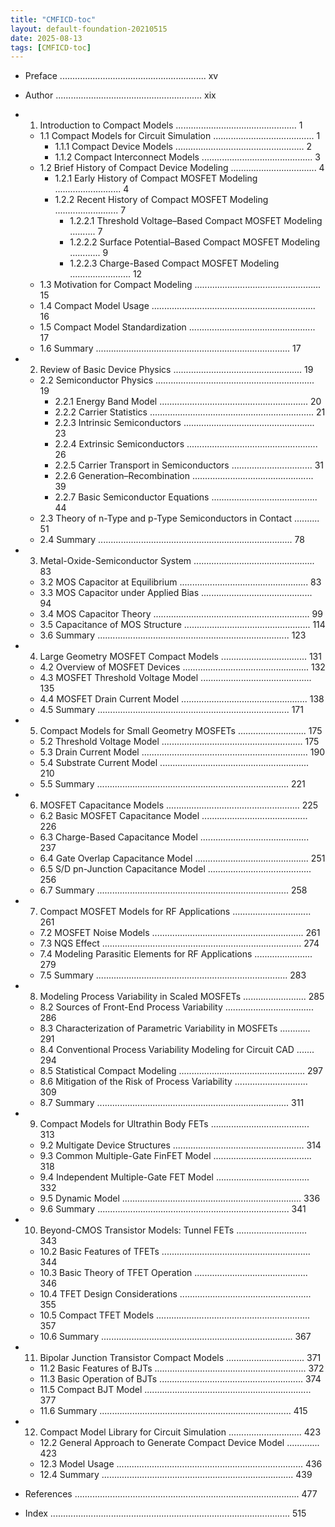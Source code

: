 ```yaml
---
title: "CMFICD-toc"
layout: default-foundation-20210515
date: 2025-08-13
tags: [CMFICD-toc]
---
```


- Preface .......................................................... xv  
- Author .......................................................... xix  

- 1. Introduction to Compact Models ................................................ 1  
  - 1.1 Compact Models for Circuit Simulation ........................................ 1  
    - 1.1.1 Compact Device Models ................................................... 2  
    - 1.1.2 Compact Interconnect Models ............................................ 3  
  - 1.2 Brief History of Compact Device Modeling .................................. 4  
    - 1.2.1 Early History of Compact MOSFET Modeling .......................... 4  
    - 1.2.2 Recent History of Compact MOSFET Modeling ......................... 7  
      - 1.2.2.1 Threshold Voltage–Based Compact MOSFET Modeling .......... 7  
      - 1.2.2.2 Surface Potential–Based Compact MOSFET Modeling ............ 9  
      - 1.2.2.3 Charge-Based Compact MOSFET Modeling ........................ 12  
  - 1.3 Motivation for Compact Modeling .................................................. 15  
  - 1.4 Compact Model Usage ................................................................. 16  
  - 1.5 Compact Model Standardization .................................................. 17  
  - 1.6 Summary ............................................................................. 17  

- 2. Review of Basic Device Physics ................................................... 19  
  - 2.2 Semiconductor Physics ............................................................... 19  
    - 2.2.1 Energy Band Model ........................................................... 20  
    - 2.2.2 Carrier Statistics ................................................................. 21  
    - 2.2.3 Intrinsic Semiconductors .................................................... 23  
    - 2.2.4 Extrinsic Semiconductors .................................................... 26  
    - 2.2.5 Carrier Transport in Semiconductors ................................ 31  
    - 2.2.6 Generation–Recombination ................................................ 39  
    - 2.2.7 Basic Semiconductor Equations .......................................... 44  
  - 2.3 Theory of n-Type and p-Type Semiconductors in Contact .......... 51  
  - 2.4 Summary ............................................................................. 78  

- 3. Metal-Oxide-Semiconductor System ................................................ 83  
  - 3.2 MOS Capacitor at Equilibrium ................................................... 83  
  - 3.3 MOS Capacitor under Applied Bias ............................................ 94  
  - 3.4 MOS Capacitor Theory .............................................................. 99  
  - 3.5 Capacitance of MOS Structure .................................................. 114  
  - 3.6 Summary ............................................................................ 123  

- 4. Large Geometry MOSFET Compact Models .................................. 131  
  - 4.2 Overview of MOSFET Devices .................................................. 132  
  - 4.3 MOSFET Threshold Voltage Model ............................................ 135  
  - 4.4 MOSFET Drain Current Model .................................................. 138  
  - 4.5 Summary ............................................................................ 171  

- 5. Compact Models for Small Geometry MOSFETs ........................... 175  
  - 5.2 Threshold Voltage Model ........................................................ 175  
  - 5.3 Drain Current Model .................................................................. 190  
  - 5.4 Substrate Current Model ........................................................... 210  
  - 5.5 Summary ............................................................................ 221  

- 6. MOSFET Capacitance Models ..................................................... 225  
  - 6.2 Basic MOSFET Capacitance Model .......................................... 226  
  - 6.3 Charge-Based Capacitance Model ........................................... 237  
  - 6.4 Gate Overlap Capacitance Model ............................................. 251  
  - 6.5 S/D pn-Junction Capacitance Model ......................................... 256  
  - 6.7 Summary ............................................................................ 258  

- 7. Compact MOSFET Models for RF Applications ............................... 261  
  - 7.2 MOSFET Noise Models ............................................................ 261  
  - 7.3 NQS Effect ............................................................................... 274  
  - 7.4 Modeling Parasitic Elements for RF Applications ....................... 279  
  - 7.5 Summary ............................................................................ 283  

- 8. Modeling Process Variability in Scaled MOSFETs ......................... 285  
  - 8.2 Sources of Front-End Process Variability ................................... 286  
  - 8.3 Characterization of Parametric Variability in MOSFETs ............ 291  
  - 8.4 Conventional Process Variability Modeling for Circuit CAD ....... 294  
  - 8.5 Statistical Compact Modeling .................................................. 297  
  - 8.6 Mitigation of the Risk of Process Variability ............................. 309  
  - 8.7 Summary ............................................................................ 311  

- 9. Compact Models for Ultrathin Body FETs ....................................... 313  
  - 9.2 Multigate Device Structures .................................................... 314  
  - 9.3 Common Multiple-Gate FinFET Model ....................................... 318  
  - 9.4 Independent Multiple-Gate FET Model ..................................... 332  
  - 9.5 Dynamic Model ....................................................................... 336  
  - 9.6 Summary ............................................................................ 341  

- 10. Beyond-CMOS Transistor Models: Tunnel FETs ............................ 343  
  - 10.2 Basic Features of TFETs ........................................................... 344  
  - 10.3 Basic Theory of TFET Operation ............................................. 346  
  - 10.4 TFET Design Considerations .................................................... 355  
  - 10.5 Compact TFET Models ............................................................. 357  
  - 10.6 Summary ............................................................................ 367  

- 11. Bipolar Junction Transistor Compact Models ............................... 371  
  - 11.2 Basic Features of BJTs ............................................................ 372  
  - 11.3 Basic Operation of BJTs ......................................................... 374  
  - 11.5 Compact BJT Model .................................................................. 377  
  - 11.6 Summary ............................................................................ 415  

- 12. Compact Model Library for Circuit Simulation ............................. 423  
  - 12.2 General Approach to Generate Compact Device Model ............. 423  
  - 12.3 Model Usage .......................................................................... 436  
  - 12.4 Summary ............................................................................ 439  

- References ......................................................................................... 477  
- Index ............................................................................................... 515

